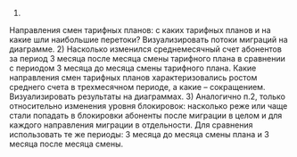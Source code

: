 1)
Направления смен тарифных планов: с каких тарифных планов и на какие шли
наибольшие перетоки? Визуализировать потоки миграций на диаграмме.
2)
Насколько изменился среднемесячный счет абонентов за период 3 месяца после
месяца смены тарифного плана в сравнении с периодом 3 месяца до месяца смены
тарифного плана. Какие направления смен тарифных планов характеризовались
ростом среднего счета в трехмесячном периоде, а какие – сокращением.
Визуализировать результаты на диаграммах.
3)
Аналогично п.2, только относительно изменения уровня блокировок: насколько
реже или чаще стали попадать в блокировки абоненты после миграции в целом и
для каждого направления миграции в отдельности. Для сравнения использовать те
же периоды: 3 месяца до месяца смены плана и 3 месяца после месяца смены.
